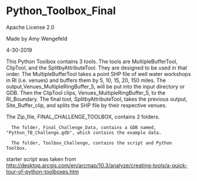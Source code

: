 # Python_Toolbox_Final

Apache License 2.0

Made by Amy Wengefeld

4-30-2019

 This Python Toolbox contains 3 tools. The tools are MultipleBufferTool, ClipTool, and the
 SplitbyAttributeTool. They are designed to be used in that order. The MultipleBufferTool
 takes a point SHP file of well water workshops in RI (i.e. venues) and buffers them by 5, 10, 15,
 20, 150 miles. The output,Venues_MultipleRingBuffer_5, will be put into the input directory
 or GDB. Then the ClipTool clips, Venues_MultipleRingBuffer_5, to the RI_Boundary. The final tool,
 SplitbyAttributeTool, takes the previous output, Site_Buffer_clip, and splits the SHP file by
 their respective venues.
 
 The Zip_file, FINAL_CHALLENGE_TOOLBOX, contains 2 folders. 
 
      The folder, Final_Challenge_Data, contains a GDB named, "Python_TB_Challenge.gdb", which contains the example data.
      
      The folder, Toolbox_Challenge, contains the script and Python Toolbox.
    
 starter script was taken from
 http://desktop.arcgis.com/en/arcmap/10.3/analyze/creating-tools/a-quick-tour-of-python-toolboxes.htm
